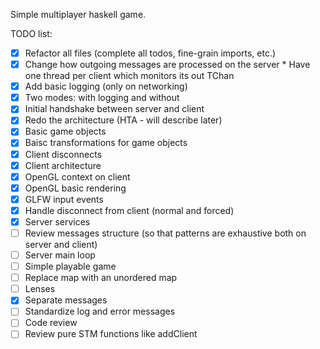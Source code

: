 Simple multiplayer haskell game.

TODO list:
- [x] Refactor all files (complete all todos, fine-grain imports, etc.)
- [x] Change how outgoing messages are processed on the server
      * Have one thread per client which monitors its out TChan
- [x] Add basic logging (only on networking)
- [x] Two modes: with logging and without
- [x] Initial handshake between server and client
- [x] Redo the architecture (HTA - will describe later)
- [x] Basic game objects
- [x] Baisc transformations for game objects
- [x] Client disconnects
- [x] Client architecture
- [x] OpenGL context on client
- [x] OpenGL basic rendering
- [x] GLFW input events
- [x] Handle disconnect from client (normal and forced)
- [x] Server services
- [ ] Review messages structure (so that patterns are exhaustive both on server and client)
- [ ] Server main loop
- [ ] Simple playable game
- [ ] Replace map with an unordered map
- [ ] Lenses
- [x] Separate messages
- [ ] Standardize log and error messages
- [ ] Code review
- [ ] Review pure STM functions like addClient